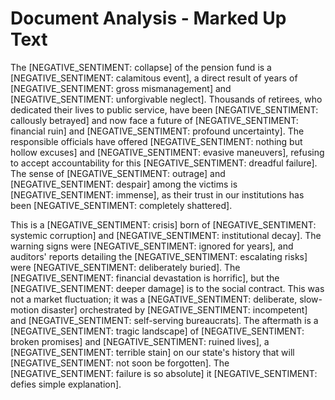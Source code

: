 # Document Analysis - Marked Up Text

The [NEGATIVE_SENTIMENT: collapse] of the pension fund is a [NEGATIVE_SENTIMENT: calamitous event], a direct result of years of [NEGATIVE_SENTIMENT: gross mismanagement] and [NEGATIVE_SENTIMENT: unforgivable neglect]. Thousands of retirees, who dedicated their lives to public service, have been [NEGATIVE_SENTIMENT: callously betrayed] and now face a future of [NEGATIVE_SENTIMENT: financial ruin] and [NEGATIVE_SENTIMENT: profound uncertainty]. The responsible officials have offered [NEGATIVE_SENTIMENT: nothing but hollow excuses] and [NEGATIVE_SENTIMENT: evasive maneuvers], refusing to accept accountability for this [NEGATIVE_SENTIMENT: dreadful failure]. The sense of [NEGATIVE_SENTIMENT: outrage] and [NEGATIVE_SENTIMENT: despair] among the victims is [NEGATIVE_SENTIMENT: immense], as their trust in our institutions has been [NEGATIVE_SENTIMENT: completely shattered].

This is a [NEGATIVE_SENTIMENT: crisis] born of [NEGATIVE_SENTIMENT: systemic corruption] and [NEGATIVE_SENTIMENT: institutional decay]. The warning signs were [NEGATIVE_SENTIMENT: ignored for years], and auditors' reports detailing the [NEGATIVE_SENTIMENT: escalating risks] were [NEGATIVE_SENTIMENT: deliberately buried]. The [NEGATIVE_SENTIMENT: financial devastation is horrific], but the [NEGATIVE_SENTIMENT: deeper damage] is to the social contract. This was not a market fluctuation; it was a [NEGATIVE_SENTIMENT: deliberate, slow-motion disaster] orchestrated by [NEGATIVE_SENTIMENT: incompetent] and [NEGATIVE_SENTIMENT: self-serving bureaucrats]. The aftermath is a [NEGATIVE_SENTIMENT: tragic landscape] of [NEGATIVE_SENTIMENT: broken promises] and [NEGATIVE_SENTIMENT: ruined lives], a [NEGATIVE_SENTIMENT: terrible stain] on our state's history that will [NEGATIVE_SENTIMENT: not soon be forgotten]. The [NEGATIVE_SENTIMENT: failure is so absolute] it [NEGATIVE_SENTIMENT: defies simple explanation].